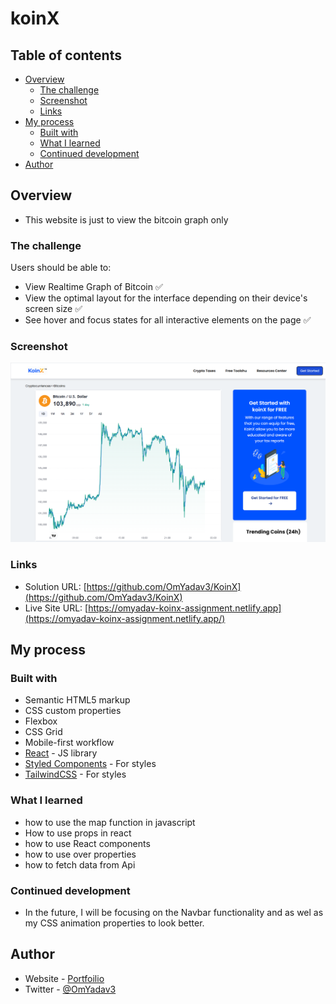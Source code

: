 # koinX

## Table of contents

- [Overview](#overview)
  - [The challenge](#the-challenge)
  - [Screenshot](#screenshot)
  - [Links](#links)
- [My process](#my-process)
  - [Built with](#built-with)
  - [What I learned](#what-i-learned)
  - [Continued development](#continued-development)
- [Author](#author)

## Overview
- This website is just to view the bitcoin graph only 

### The challenge

Users should be able to:

- View Realtime Graph of Bitcoin ✅
- View the optimal layout for the interface depending on their device's screen size ✅
- See hover and focus states for all interactive elements on the page ✅

### Screenshot

![Design preview of the koinX website](./public/koinx-desktop.png)

### Links

- Solution URL: [https://github.com/OmYadav3/KoinX](https://github.com/OmYadav3/KoinX)
- Live Site URL: [https://omyadav-koinx-assignment.netlify.app](https://omyadav-koinx-assignment.netlify.app/)

## My process

### Built with

- Semantic HTML5 markup
- CSS custom properties
- Flexbox
- CSS Grid
- Mobile-first workflow
- [React](https://reactjs.org/) - JS library
- [Styled Components](https://styled-components.com/) - For styles
- [TailwindCSS](https://tailwindcss.com) - For styles


### What I learned
- how to use the map function in javascript
- How to use props in react
- how to use React components
- how to use over properties
- how to fetch data from Api

### Continued development
- In the future, I will be focusing on the Navbar functionality and as wel as my CSS animation properties to look better.

## Author

- Website - [Portfoilio](https://omyadav-portfolio.netlify.app)
- Twitter - [@OmYadav3](https://x.com/OmYadav_3)




